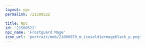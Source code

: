 ```yaml
---
layout: npc
permalink: /21500522

title: Npc
id: '21500522'
npc_name: 'Frostguard Mage'
icon_url: 'portrait/mob/21000979_m_icesoldiermageblack_p.png'
---
```

